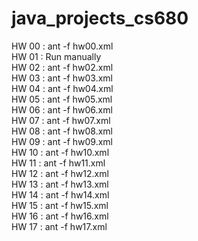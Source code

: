 # java_projects_cs680
HW 00 : ant -f hw00.xml <br/>
HW 01 : Run manually <br/>
HW 02 : ant -f hw02.xml <br/>
HW 03 : ant -f hw03.xml <br/>
HW 04 : ant -f hw04.xml <br/>
HW 05 : ant -f hw05.xml <br/>
HW 06 : ant -f hw06.xml <br/>
HW 07 : ant -f hw07.xml <br/>
HW 08 : ant -f hw08.xml <br/>
HW 09 : ant -f hw09.xml <br/>
HW 10 : ant -f hw10.xml <br/>
HW 11 : ant -f hw11.xml <br/>
HW 12 : ant -f hw12.xml <br/>
HW 13 : ant -f hw13.xml <br/>
HW 14 : ant -f hw14.xml <br/>
HW 15 : ant -f hw15.xml <br/>
HW 16 : ant -f hw16.xml <br/>
HW 17 : ant -f hw17.xml <br/>